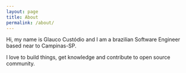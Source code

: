 ```yaml
---
layout: page
title: About
permalink: /about/
---
```


Hi, my name is Glauco Custódio and I am a brazilian Software Engineer based near to Campinas-SP.

I love to build things, get knowledge and contribute to open source community.

<br>
<br>
<br>